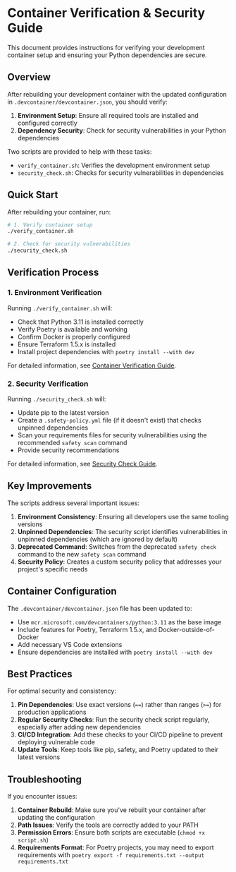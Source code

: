 # Container Verification & Security Guide

This document provides instructions for verifying your development container setup and ensuring your Python dependencies are secure.

## Overview

After rebuilding your development container with the updated configuration in `.devcontainer/devcontainer.json`, you should verify:

1. **Environment Setup**: Ensure all required tools are installed and configured correctly
2. **Dependency Security**: Check for security vulnerabilities in your Python dependencies

Two scripts are provided to help with these tasks:

- `verify_container.sh`: Verifies the development environment setup
- `security_check.sh`: Checks for security vulnerabilities in dependencies

## Quick Start

After rebuilding your container, run:

```bash
# 1. Verify container setup
./verify_container.sh

# 2. Check for security vulnerabilities
./security_check.sh
```

## Verification Process

### 1. Environment Verification

Running `./verify_container.sh` will:

- Check that Python 3.11 is installed correctly
- Verify Poetry is available and working
- Confirm Docker is properly configured
- Ensure Terraform 1.5.x is installed
- Install project dependencies with `poetry install --with dev`

For detailed information, see [Container Verification Guide](container_verification_guide.md).

### 2. Security Verification

Running `./security_check.sh` will:

- Update pip to the latest version
- Create a `.safety-policy.yml` file (if it doesn't exist) that checks unpinned dependencies
- Scan your requirements files for security vulnerabilities using the recommended `safety scan` command
- Provide security recommendations

For detailed information, see [Security Check Guide](security_check_guide.md).

## Key Improvements

The scripts address several important issues:

1. **Environment Consistency**: Ensuring all developers use the same tooling versions
2. **Unpinned Dependencies**: The security script identifies vulnerabilities in unpinned dependencies (which are ignored by default)
3. **Deprecated Command**: Switches from the deprecated `safety check` command to the new `safety scan` command
4. **Security Policy**: Creates a custom security policy that addresses your project's specific needs

## Container Configuration

The `.devcontainer/devcontainer.json` file has been updated to:

- Use `mcr.microsoft.com/devcontainers/python:3.11` as the base image
- Include features for Poetry, Terraform 1.5.x, and Docker-outside-of-Docker
- Add necessary VS Code extensions
- Ensure dependencies are installed with `poetry install --with dev`

## Best Practices

For optimal security and consistency:

1. **Pin Dependencies**: Use exact versions (`==`) rather than ranges (`>=`) for production applications
2. **Regular Security Checks**: Run the security check script regularly, especially after adding new dependencies
3. **CI/CD Integration**: Add these checks to your CI/CD pipeline to prevent deploying vulnerable code
4. **Update Tools**: Keep tools like pip, safety, and Poetry updated to their latest versions

## Troubleshooting

If you encounter issues:

1. **Container Rebuild**: Make sure you've rebuilt your container after updating the configuration
2. **Path Issues**: Verify the tools are correctly added to your PATH
3. **Permission Errors**: Ensure both scripts are executable (`chmod +x script.sh`)
4. **Requirements Format**: For Poetry projects, you may need to export requirements with `poetry export -f requirements.txt --output requirements.txt`
